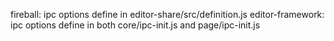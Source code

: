 fireball: ipc options define in editor-share/src/definition.js
editor-framework: ipc options define in both core/ipc-init.js and page/ipc-init.js



